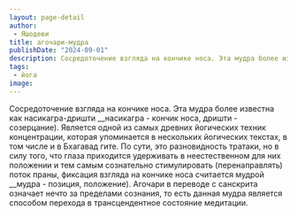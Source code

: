 ```yaml
---
layout: page-detail
author:
 - Яшодеви
title: агочари-мудра
publishDate: "2024-09-01"
description: Сосредоточение взгляда на кончике носа. Эта мудра более известна как насикагра-дришти насикагра - кончик носа, дришти - созерцание). Является одной из самых древних йогических техник концентрации, которая упоминается в нескольких йогических текстах, в том числе и в Бхагавад гите. По сути, это разновидность тратаки, но в силу того, что глаза приходится удерживать в неестественном для них положении и тем самым сознательно стимулировать (перенаправлять) поток праны, фиксация взгляда на кончике носа считается мудрой мудра - позиция, положение). Агочари в переводе с санскрита означает нечто за пределами сознания, то есть данная мудра является способом перехода в трансцендентное состояние медитации.
tags:
 - йога
image: 
---
```


Сосредоточение взгляда на кончике носа. Эта мудра более известна как насикагра-дришти __насикагра - кончик носа, дришти - созерцание). Является одной из самых древних йогических техник концентрации, которая упоминается в нескольких йогических текстах, в том числе и в Бхагавад гите. По сути, это разновидность тратаки, но в силу того, что глаза приходится удерживать в неестественном для них положении и тем самым сознательно стимулировать (перенаправлять) поток праны, фиксация взгляда на кончике носа считается мудрой __мудра - позиция, положение). Агочари в переводе с санскрита означает нечто за пределами сознания, то есть данная мудра является способом перехода в трансцендентное состояние медитации.

